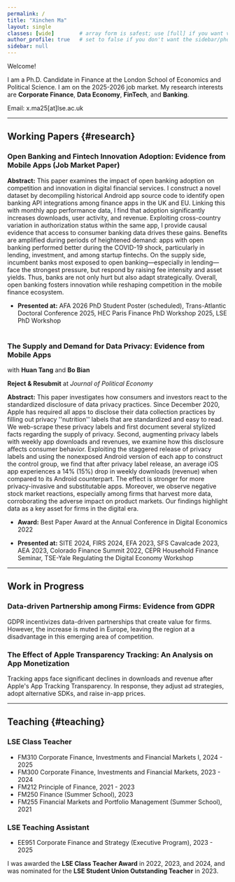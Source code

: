 ```yaml
---
permalink: /
title: "Xinchen Ma"
layout: single
classes: [wide]        # array form is safest; use [full] if you want very wide
author_profile: true   # set to false if you don't want the sidebar/photo
sidebar: null
---
```

Welcome! 
  
I am a Ph.D. Candidate in Finance at the London School of Economics and Political Science. I am on the 2025-2026 job market. My research interests are **Corporate Finance**, **Data Economy**, **FinTech**, and **Banking**.

Email: x.ma25[at]lse.ac.uk

<!-- [Curriculum Vitae](https://pages.github.com/) -->


------
## Working Papers {#research}

### Open Banking and Fintech Innovation Adoption: Evidence from Mobile Apps (Job Market Paper)

**Abstract:** This paper examines the impact of open banking adoption on competition and innovation in digital financial services. I construct a novel dataset by decompiling historical Android app source code to identify open banking API integrations among finance apps in the UK and EU. Linking this with monthly app performance data, I find that adoption significantly increases downloads, user activity, and revenue. Exploiting cross-country variation in authorization status within the same app, I provide causal evidence that access to consumer banking data drives these gains. Benefits are amplified during periods of heightened demand: apps with open banking performed better during the COVID-19 shock, particularly in lending, investment, and among startup fintechs. On the supply side, incumbent banks most exposed to open banking—especially in lending—face the strongest pressure, but respond by raising fee intensity and asset yields. Thus, banks are not only hurt but also adapt strategically. Overall, open banking fosters innovation while reshaping competition in the mobile finance ecosystem.

- **Presented at:** AFA 2026 PhD Student Poster (scheduled), Trans-Atlantic Doctoral Conference 2025, HEC Paris Finance PhD Workshop 2025, LSE PhD Workshop
<br><br>

### The Supply and Demand for Data Privacy: Evidence from Mobile Apps 
with **Huan Tang** and **Bo Bian**

**Reject & Resubmit** at _Journal of Political Economy_

**Abstract:** This paper investigates how consumers and investors react to the standardized disclosure of data privacy practices. Since December 2020, Apple has required all apps to disclose their data collection practices by filling out privacy ''nutrition'' labels that are standardized and easy to read. We web-scrape these privacy labels and first document several stylized facts regarding the supply of privacy. Second, augmenting privacy labels with weekly app downloads and revenues, we examine how this disclosure affects consumer behavior. Exploiting the staggered release of privacy labels and using the nonexposed Android version of each app to construct the control group, we find that after privacy label release, an average iOS app experiences a 14% (15%) drop in weekly downloads (revenue) when compared to its Android counterpart. The effect is stronger for more privacy-invasive and substitutable apps. Moreover, we observe negative stock market reactions, especially among firms that harvest more data, corroborating the adverse impact on product markets. Our findings highlight data as a key asset for firms in the digital era. 

- **Award:** Best Paper Award at the Annual Conference in Digital Economics 2022 

- **Presented at:** SITE 2024, FIRS 2024, EFA 2023, SFS Cavalcade 2023, AEA 2023, Colorado Finance Summit 2022, CEPR Household Finance Seminar, TSE-Yale Regulating the Digital Economy Workshop 




------
## Work in Progress

### Data-driven Partnership among Firms: Evidence from GDPR

GDPR incentivizes data-driven partnerships that create value for firms. However, the increase is muted in Europe, leaving the region at a disadvantage in this emerging area of competition. 

### The Effect of Apple Transparency Tracking: An Analysis on App Monetization

Tracking apps face significant declines in downloads and revenue after Apple's App Tracking Transparency. In response, they adjust ad strategies, adopt alternative SDKs, and raise in-app prices.



------
## Teaching {#teaching}

### LSE Class Teacher
- FM310 Corporate Finance, Investments and Financial Markets I, 2024 - 2025
- FM300 Corporate Finance, Investments and Financial Markets, 2023 - 2024
- FM212 Principle of Finance, 2021 - 2023
- FM250 Finance (Summer School), 2023
- FM255 Financial Markets and Portfolio Management (Summer School), 2021

### LSE Teaching Assistant
- EE951 Corporate Finance and Strategy (Executive Program), 2023 - 2025

I was awarded the **LSE Class Teacher Award** in 2022, 2023, and 2024, and was nominated for the **LSE Student Union Outstanding Teacher** in 2023. 
